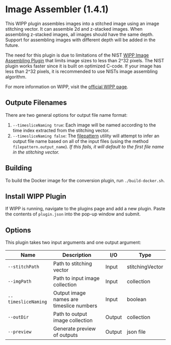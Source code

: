 # Image Assembler (1.4.1)

This WIPP plugin assembles images into a stitched image using an image stitching
vector. It can assemble 2d and z-stacked images. When assembling z-stacked images,
all images should have the same depth. Support for assembling images with different depth
will be added in the future.

The need for this plugin is due to limitations of the NIST
[WIPP Image Assembling Plugin](https://github.com/usnistgov/WIPP-image-assembling-plugin)
that limits image sizes to less than 2^32 pixels. The NIST plugin works faster
since it is built on optimized C-code. If your image has less than 2^32 pixels,
it is recommended to use NISTs image assembling algorithm.

For more information on WIPP, visit the
[official WIPP page](https://isg.nist.gov/deepzoomweb/software/wipp).

## Outpute Filenames

There are two general options for output file name format:

1. `--timesliceNaming true`: Each image will be named according to the time
index extracted from the stitching vector.
2. `--timesliceNaming false`: The
[filepattern](https://github.com/LabShare/polus-plugins/tree/master/utils/polus-filepattern-util)
utility will attempt to infer an output file name based on all of the input
files (using the method `filepattern.output_name`). *If this fails, it will
default to the first file name in the stitching vector.*

## Building

To build the Docker image for the conversion plugin, run `./build-docker.sh`.

## Install WIPP Plugin

If WIPP is running, navigate to the plugins page and add a new plugin. Paste the
contents of `plugin.json` into the pop-up window and submit.

## Options

This plugin takes two input arguments and one output argument:

| Name                | Description                              | I/O    | Type            |
|---------------------|------------------------------------------|--------|-----------------|
| `--stitchPath`      | Path to stitching vector                 | Input  | stitchingVector |
| `--imgPath`         | Path to input image collection           | Input  | collection      |
| `--timesliceNaming` | Output image names are timeslice numbers | Input  | boolean         |
| `--outDir`          | Path to output image collection          | Output | collection      |
| `--preview`          | Generate preview of outputs             | Output | json file       |
